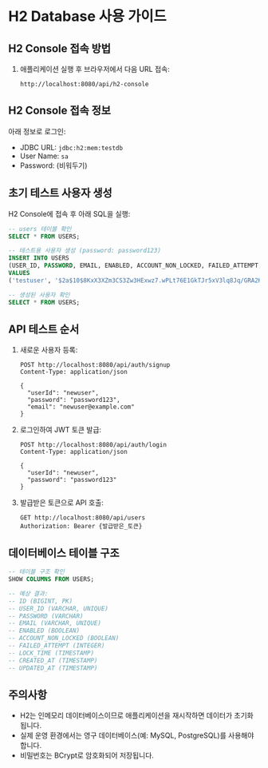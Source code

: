 # H2 Database 사용 가이드

## H2 Console 접속 방법
1. 애플리케이션 실행 후 브라우저에서 다음 URL 접속:
   ```
   http://localhost:8080/api/h2-console
   ```

## H2 Console 접속 정보
아래 정보로 로그인:
- JDBC URL: `jdbc:h2:mem:testdb`
- User Name: `sa`
- Password: (비워두기)

## 초기 테스트 사용자 생성
H2 Console에 접속 후 아래 SQL을 실행:
```sql
-- users 테이블 확인
SELECT * FROM USERS;

-- 테스트용 사용자 생성 (password: password123)
INSERT INTO USERS 
(USER_ID, PASSWORD, EMAIL, ENABLED, ACCOUNT_NON_LOCKED, FAILED_ATTEMPT, CREATED_AT, UPDATED_AT) 
VALUES 
('testuser', '$2a$10$8KxX3XZm3CS3Zw3HExwz7.wPLt76E1GkTJr5xV3lq8Jq/GRA2K8.q', 'test@example.com', true, true, 0, CURRENT_TIMESTAMP(), CURRENT_TIMESTAMP());

-- 생성된 사용자 확인
SELECT * FROM USERS;
```

## API 테스트 순서
1. 새로운 사용자 등록:
   ```
   POST http://localhost:8080/api/auth/signup
   Content-Type: application/json

   {
     "userId": "newuser",
     "password": "password123",
     "email": "newuser@example.com"
   }
   ```

2. 로그인하여 JWT 토큰 발급:
   ```
   POST http://localhost:8080/api/auth/login
   Content-Type: application/json

   {
     "userId": "newuser",
     "password": "password123"
   }
   ```

3. 발급받은 토큰으로 API 호출:
   ```
   GET http://localhost:8080/api/users
   Authorization: Bearer {발급받은_토큰}
   ```

## 데이터베이스 테이블 구조
```sql
-- 테이블 구조 확인
SHOW COLUMNS FROM USERS;

-- 예상 결과:
-- ID (BIGINT, PK)
-- USER_ID (VARCHAR, UNIQUE)
-- PASSWORD (VARCHAR)
-- EMAIL (VARCHAR, UNIQUE)
-- ENABLED (BOOLEAN)
-- ACCOUNT_NON_LOCKED (BOOLEAN)
-- FAILED_ATTEMPT (INTEGER)
-- LOCK_TIME (TIMESTAMP)
-- CREATED_AT (TIMESTAMP)
-- UPDATED_AT (TIMESTAMP)
```

## 주의사항
- H2는 인메모리 데이터베이스이므로 애플리케이션을 재시작하면 데이터가 초기화됩니다.
- 실제 운영 환경에서는 영구 데이터베이스(예: MySQL, PostgreSQL)를 사용해야 합니다.
- 비밀번호는 BCrypt로 암호화되어 저장됩니다.
